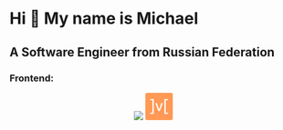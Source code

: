 # Hi 👋 My name is Michael

## A Software Engineer from Russian Federation

### Frontend:

<p align="center">
<img src="https://skillicons.dev/icons?i=html,css,js,bootstrap,redux"/>
<img src="./assets/mobx-color.svg" height="48" width="48"/>
</p>
